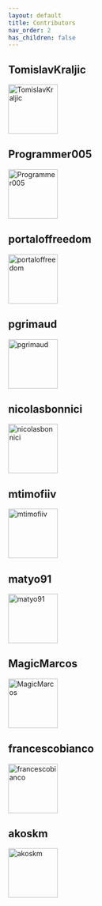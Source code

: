 ```yaml
---
layout: default
title: Contributors
nav_order: 2
has_children: false
---
```



## TomislavKraljic
<img src='https://github.com/TomislavKraljic.png' width='100' height='100' alt='TomislavKraljic' />

## Programmer005
<img src='https://github.com/Programmer005.png' width='100' height='100' alt='Programmer005' />

## portaloffreedom
<img src='https://github.com/portaloffreedom.png' width='100' height='100' alt='portaloffreedom' />

## pgrimaud
<img src='https://github.com/pgrimaud.png' width='100' height='100' alt='pgrimaud' />

## nicolasbonnici
<img src='https://github.com/nicolasbonnici.png' width='100' height='100' alt='nicolasbonnici' />

## mtimofiiv
<img src='https://github.com/mtimofiiv.png' width='100' height='100' alt='mtimofiiv' />

## matyo91
<img src='https://github.com/matyo91.png' width='100' height='100' alt='matyo91' />

## MagicMarcos
<img src='https://github.com/MagicMarcos.png' width='100' height='100' alt='MagicMarcos' />

## francescobianco
<img src='https://github.com/francescobianco.png' width='100' height='100' alt='francescobianco' />

## akoskm
<img src='https://github.com/akoskm.png' width='100' height='100' alt='akoskm' />

